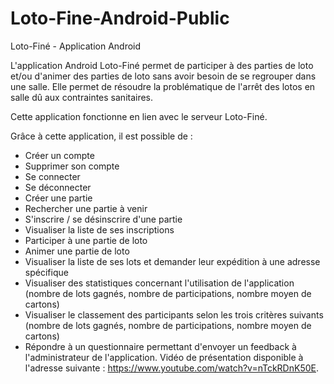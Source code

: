 # Loto-Fine-Android-Public
Loto-Finé - Application Android

L'application Android Loto-Finé permet de participer à des parties de loto et/ou d'animer des parties de loto sans avoir besoin de se regrouper dans une salle. Elle permet de résoudre la problématique de l'arrêt des lotos en salle dû aux contraintes sanitaires.

Cette application fonctionne en lien avec le serveur Loto-Finé.

Grâce à cette application, il est possible de :
  - Créer un compte
  - Supprimer son compte
  - Se connecter
  - Se déconnecter
  - Créer une partie
  - Rechercher une partie à venir
  - S'inscrire / se désinscrire d'une partie
  - Visualiser la liste de ses inscriptions
  - Participer à une partie de loto
  - Animer une partie de loto
  - Visualiser la liste de ses lots et demander leur expédition à une adresse spécifique
  - Visualiser des statistiques concernant l'utilisation de l'application (nombre de lots gagnés, nombre de participations, nombre moyen de cartons)
  - Visualiser le classement des participants selon les trois critères suivants (nombre de lots gagnés, nombre de participations, nombre moyen de cartons)
  - Répondre à un questionnaire permettant d'envoyer un feedback à l'administrateur de l'application.
Vidéo de présentation disponible à l'adresse suivante : https://www.youtube.com/watch?v=nTckRDnK50E.